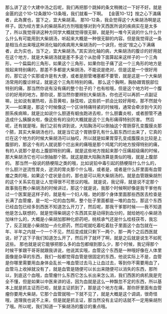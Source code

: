 那么讲了这个大建中汤之后呢，我们再把那个跳掉的条文稍微过一下好不好。就是金匮的这个10-12条跟10-13条哦，我们就看一下啊。
【金匮10-12】按之心下滿痛者，此為實也，當下之，宜大柴胡湯。
那10-12条，我会觉得这个大柴胡汤啊是这样子。因为经方里头的柴胡系的方剂哦能够对到今天西医所说的疾病实在是太多了，所以我觉得讲这种方同学大概就觉得很无聊，就是列一堆今天说的什么什么什么什么有可能用到大柴胡汤，听起来大概是一种很无聊的内容。但是我觉得这一条是相当点出来哦这种消化轴的疾病用大柴胡汤的一个诀窍，他说“按之心下满痛者，此为实也，当下之，宜大柴胡汤。”其实消化轴的病，大柴胡汤的腹诊的好用就在这个地方，就是大柴胡汤就是差不多这个从肋骨下面算起来这样子的一个三角形，一个扁扁的三角形，如果这个三角形，如果你肚子痛了这一个三角形的地方是按起来特别痛的，那差不多都是大柴胡汤，不能说是绝对，但是这是一个很好用的，那它这个实那或许是有大便，或者是胆管堵塞都不要管，就是这是一个大柴胡汤常用的腹诊辨证，就是这个三角形特别的痛。
那么这个胸啊，胸胁跟胃脘部位特别的痛，那当然你说有没有痛的整个肚子的？也有啦哦，但是这个地方时一个腹诊的好用的地方。那你说，那当然你要辨别大柴胡汤，你也还可以再抓一点副证嘛，比如说有潮热啦，舌苔黄啦，脉弦啦，这些抓一抓会比较好用啦，那不然就今天——如果是，那这个时候像这一个区块特痛特紧的时候哦，通常会牵涉到今天的胆系疾病嘛，就是比如说什么胆道有蛔虫跑进去啦，什么胆囊炎啦，或者胆管不通造成什么胰腺炎啦，像这些有的没的大概就是这个三角形痛得特别厉害。
然后呢，还有就是哦，我们之前有讲到说，大陷胸汤可以倒抽这个胃肠穿孔变腹膜炎那个脓，其实大柴胡汤也行。就是当它这个胃肠穿孔有什么脏东西烂出来了，它真的烂在这个地方的时候大柴胡汤可以抽哎，所以就是如果胃穿孔变成腹膜炎比较是上腹部的，那这个有的人就说那个烂出来的痛哦是那个鸠尾穴的地方按得特别的痛，有的人说那个是右上腹部特别的痛，就是这些地方按起来那个压痛超级痛的时候，那大柴胡汤它也可以倒抽那个脓。就这是跟大陷胸汤算是类似的哦，就是上腹部的。
那当然一般说的肠梗阻之类的哦，比如说铅中毒引起的肠梗阻什么什么的，什么胆汁逆流性胃炎，逆流的胃炎那个什么哦，或者是，或者是什么肝里面有血管瘤之类的哦，如果这个症状是合的，那也是可以用大柴胡汤的。就是血管跟柴胡剂的这个关系实在是让人觉得很不可思议的哦。
就是说，我记得，就是说不定那个故事我在教小柴胡汤的时候讲过，那这个就是说，我那个时候啊好像是我干爹他有过一个医案是这样子的，就是有一个妇人哦，她的那个身体里面那些西医去检查是长满了血管瘤，是一坨一坨的血包啊，整个肚子里面都是一堆的血包，那这个东西已经血包已经多到西医不知道怎么开刀了，然后呢，那我干爹那时候——我不知道他是怎么联想的，就是觉得柴胡这个东西其实是动得到血分的，就给她吃小柴胡汤加味什么的，大概是小柴胡加那种化瘀药吧，桃核承气还是什么桂枝茯苓，我忘了，反正就是小柴胡加一点化瘀药，然后呢就吃着吃着肚子里面这个血包就在一年、半年之内就一个一个不见，然后变成就只剩下一两个，那一两个之后西医就说，好了这下子我们知道怎么开了，然后开了就坏了啊，就是之后就是说生不如死这些。
那也就是说它能够把那么多的血包都缩到那么少，那个时候，我记得那个时候干爹跟干哥哥就跟我讲说，他说其实哦，血管这个东西是一种哦好像在人体里面像是杂草的东西，我们一般都觉得血管是很固定的东西，他说实际上不是，血管是你哪里需要用血身体会乱长一堆血管过去马上让血过去，等到你不需要用血了，血管马上收掉就没有了，就是血管是随便可以长出来随便可以消失的东西，那所以，到底这个血哦，血管瘤什么东西它怎么长出来怎么消，我们西医的病机我是完全不懂，但是如果以中医来讲的话，因为血就是这么一种飘忽不定的东西，所以基本上就是抓主证而已啦，就是主证抓到了，那是这个地方在痛，那你肝里面有血管瘤你要用大柴胡，它那个血管就啪一下就不见了，就是大概是这个调调，很奇怪哦，道理我也说不上来，但是就是抓主证，那当然没有主证的话就不一定用柴胡剂了哦。所以呢，我们知道一下柴胡汤的腹诊的重点哦。
